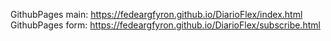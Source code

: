 GithubPages main: https://fedeargfyron.github.io/DiarioFlex/index.html
GithubPages form: https://fedeargfyron.github.io/DiarioFlex/subscribe.html
